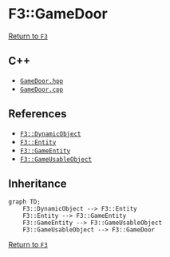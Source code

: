 # F3::GameDoor

[Return to `F3`](/docs/F3.md)

## C++

- [`GameDoor.hpp`](/c++/include/GameDoor.hpp)
- [`GameDoor.cpp`](/c++/source/GameDoor.cpp)

## References

- [`F3::DynamicObject`](/docs/F3/DynamicObject.md)
- [`F3::Entity`](/docs/F3/Entity.md)
- [`F3::GameEntity`](/docs/F3/GameEntity.md)
- [`F3::GameUsableObject`](/docs/F3/GameUsableObject.md)

## Inheritance

```mermaid
graph TD;
    F3::DynamicObject --> F3::Entity
    F3::Entity --> F3::GameEntity
    F3::GameEntity --> F3::GameUsableObject
    F3::GameUsableObject --> F3::GameDoor
```

[Return to `F3`](/docs/F3.md)